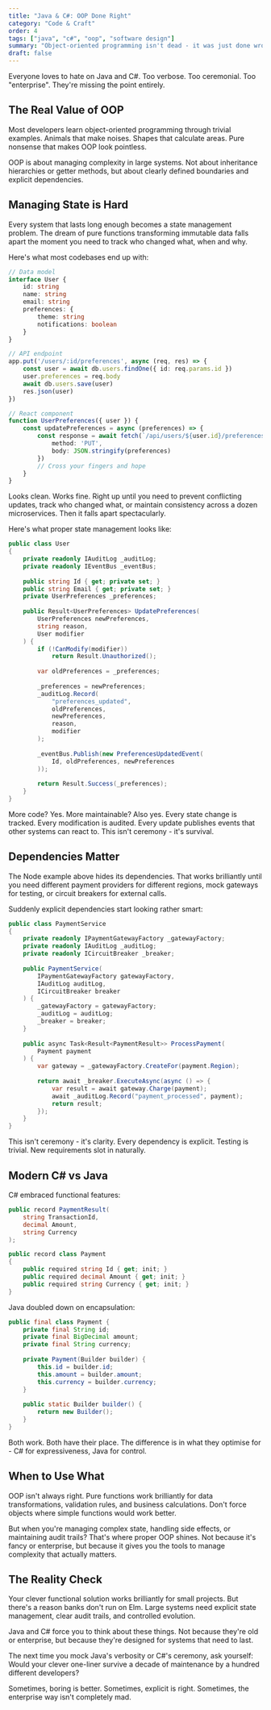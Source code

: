 ```yaml
---
title: "Java & C#: OOP Done Right"
category: "Code & Craft"
order: 4
tags: ["java", "c#", "oop", "software design"]
summary: "Object-oriented programming isn't dead - it was just done wrong. Here's what Java and C# can teach us about building maintainable systems."
draft: false
---
```


Everyone loves to hate on Java and C#. Too verbose. Too ceremonial. Too "enterprise". They're missing the point entirely.

## The Real Value of OOP

Most developers learn object-oriented programming through trivial examples. Animals that make noises. Shapes that calculate areas. Pure nonsense that makes OOP look pointless.

OOP is about managing complexity in large systems. Not about inheritance hierarchies or getter methods, but about clearly defined boundaries and explicit dependencies.

## Managing State is Hard

Every system that lasts long enough becomes a state management problem. The dream of pure functions transforming immutable data falls apart the moment you need to track who changed what, when and why.

Here's what most codebases end up with:

```typescript
// Data model
interface User {
    id: string
    name: string
    email: string
    preferences: {
        theme: string
        notifications: boolean
    }
}

// API endpoint
app.put('/users/:id/preferences', async (req, res) => {
    const user = await db.users.findOne({ id: req.params.id })
    user.preferences = req.body
    await db.users.save(user)
    res.json(user)
})

// React component
function UserPreferences({ user }) {
    const updatePreferences = async (preferences) => {
        const response = await fetch(`/api/users/${user.id}/preferences`, {
            method: 'PUT',
            body: JSON.stringify(preferences)
        })
        // Cross your fingers and hope
    }
}
```

Looks clean. Works fine. Right up until you need to prevent conflicting updates, track who changed what, or maintain consistency across a dozen microservices. Then it falls apart spectacularly.

Here's what proper state management looks like:

```csharp
public class User 
{
    private readonly IAuditLog _auditLog;
    private readonly IEventBus _eventBus;
    
    public string Id { get; private set; }
    public string Email { get; private set; }
    private UserPreferences _preferences;
    
    public Result<UserPreferences> UpdatePreferences(
        UserPreferences newPreferences,
        string reason,
        User modifier
    ) {
        if (!CanModify(modifier))
            return Result.Unauthorized();
            
        var oldPreferences = _preferences;
        
        _preferences = newPreferences;
        _auditLog.Record(
            "preferences_updated",
            oldPreferences,
            newPreferences,
            reason,
            modifier
        );
        
        _eventBus.Publish(new PreferencesUpdatedEvent(
            Id, oldPreferences, newPreferences
        ));
        
        return Result.Success(_preferences);
    }
}
```

More code? Yes. More maintainable? Also yes. Every state change is tracked. Every modification is audited. Every update publishes events that other systems can react to. This isn't ceremony - it's survival.

## Dependencies Matter

The Node example above hides its dependencies. That works brilliantly until you need different payment providers for different regions, mock gateways for testing, or circuit breakers for external calls.

Suddenly explicit dependencies start looking rather smart:

```csharp
public class PaymentService 
{
    private readonly IPaymentGatewayFactory _gatewayFactory;
    private readonly IAuditLog _auditLog;
    private readonly ICircuitBreaker _breaker;
    
    public PaymentService(
        IPaymentGatewayFactory gatewayFactory,
        IAuditLog auditLog,
        ICircuitBreaker breaker
    ) {
        _gatewayFactory = gatewayFactory;
        _auditLog = auditLog;
        _breaker = breaker;
    }
    
    public async Task<Result<PaymentResult>> ProcessPayment(
        Payment payment
    ) {
        var gateway = _gatewayFactory.CreateFor(payment.Region);
            
        return await _breaker.ExecuteAsync(async () => {
            var result = await gateway.Charge(payment);
            await _auditLog.Record("payment_processed", payment);
            return result;
        });
    }
}
```

This isn't ceremony - it's clarity. Every dependency is explicit. Testing is trivial. New requirements slot in naturally.

## Modern C# vs Java

C# embraced functional features:

```csharp
public record PaymentResult(
    string TransactionId,
    decimal Amount,
    string Currency
);

public record class Payment 
{
    public required string Id { get; init; }
    public required decimal Amount { get; init; }
    public required string Currency { get; init; }
}
```

Java doubled down on encapsulation:

```java
public final class Payment {
    private final String id;
    private final BigDecimal amount;
    private final String currency;
    
    private Payment(Builder builder) {
        this.id = builder.id;
        this.amount = builder.amount;
        this.currency = builder.currency;
    }
    
    public static Builder builder() {
        return new Builder();
    }
}
```

Both work. Both have their place. The difference is in what they optimise for - C# for expressiveness, Java for control.

## When to Use What

OOP isn't always right. Pure functions work brilliantly for data transformations, validation rules, and business calculations. Don't force objects where simple functions would work better.

But when you're managing complex state, handling side effects, or maintaining audit trails? That's where proper OOP shines. Not because it's fancy or enterprise, but because it gives you the tools to manage complexity that actually matters.

## The Reality Check

Your clever functional solution works brilliantly for small projects. But there's a reason banks don't run on Elm. Large systems need explicit state management, clear audit trails, and controlled evolution.

Java and C# force you to think about these things. Not because they're old or enterprise, but because they're designed for systems that need to last.

The next time you mock Java's verbosity or C#'s ceremony, ask yourself: Would your clever one-liner survive a decade of maintenance by a hundred different developers?

Sometimes, boring is better. Sometimes, explicit is right. Sometimes, the enterprise way isn't completely mad.
